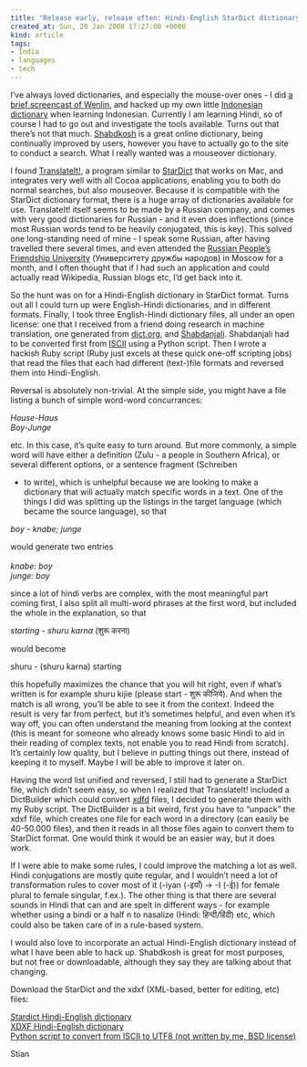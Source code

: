 ```yaml
---
title: "Release early, release often: Hindi-English StarDict dictionary"
created_at: Sun, 20 Jan 2008 17:27:00 +0000
kind: article
tags:
- India
- languages
- tech
---
```


I’ve always loved dictionaries, and especially the mouse-over ones - I
did [a brief screencast of
Wenlin](http://reganmian.net/blog/2006/05/02/screencast-wenlin-helps-you-read-chinese/),
and hacked up my own little [Indonesian
dictionary](http://reganmian.net/indonesian) when learning Indonesian.
Currently I am learning Hindi, so of course I had to go out and
investigate the tools available. Turns out that there’s not that much.
[Shabdkosh](http://www.shabdkosh.com) is a great online dictionary,
being continually improved by users, however you have to actually go to
the site to conduct a search. What I really wanted was a mouseover
dictionary.

I found [TranslateIt!](http://www.gettranslateit.com/mac/), a program
similar to [StarDict](http://stardict.sourceforge.net/) that works on
Mac, and integrates very well with all Cocoa applications, enabling you
to both do normal searches, but also mouseover. Because it is compatible
with the StarDict dictionary format, there is a huge array of
dictionaries available for use. TranslateIt! itself seems to be made by
a Russian company, and comes with very good dictionaries for Russian -
and it even does inflections (since most Russian words tend to be
heavily conjugated, this is key). This solved one long-standing need of
mine - I speak some Russian, after having travelled there several times,
and even attended the [Russian People’s Friendship
University](http://www.rudn.ru/eng/dep.php) (Университету дружбы
народов) in Moscow for a month, and I often thought that if I had such
an application and could actually read Wikipedia, Russian blogs etc, I’d
get back into it.

So the hunt was on for a Hindi-English dictionary in StarDict format.
Turns out all I could turn up were English-Hindi dictionaries, and in
different formats. Finally, I took three English-Hindi dictionary files,
all under an open license: one that I received from a friend doing
research in machine translation, one generated from
[dict.org](http://www.dict.org), and
[Shabdanjali](http://www.iiit.net/ltrc/Dictionaries/Shabdanjali/dict-README.html).
Shabdanjali had to be converted first from
[ISCII](http://en.wikipedia.org/wiki/ISCII) using a Python script. Then
I wrote a hackish Ruby script (Ruby just excels at these quick one-off
scripting jobs) that read the files that each had different (text-)file
formats and reversed them into Hindi-English.

Reversal is absolutely non-trivial. At the simple side, you might have a
file listing a bunch of simple word-word concurrances:

*House-Haus\
 Boy-Junge*

etc. In this case, it’s quite easy to turn around. But more commonly, a
simple word will have either a definition (Zulu - a people in Southern
Africa), or several different options, or a sentence fragment (Schreiben
- to write), which is unhelpful because we are looking to make a
dictionary that will actually match specific words in a text. One of the
things I did was splitting up the listings in the target language (which
became the source language), so that

*boy - knabe; junge*

would generate two entries\
 *\
 knabe: boy\
 junge: boy*

since a lot of hindi verbs are complex, with the most meaningful part
coming first, I also split all multi-word phrases at the first word, but
included the whole in the explanation, so that

*starting - shuru karna* (शुरू करना)

would become

shuru - (shuru karna) starting

this hopefully maximizes the chance that you will hit right, even if
what’s written is for example shuru kijie (please start - शुरू कीजिये).
And when the match is all wrong, you’ll be able to see it from the
context. Indeed the result is very far from perfect, but it’s sometimes
helpful, and even when it’s way off, you can often understand the
meaning from looking at the context (this is meant for someone who
already knows some basic Hindi to aid in their reading of complex texts,
not enable you to read Hindi from scratch). It’s certainly low quality,
but I believe in putting things out there, instead of keeping it to
myself. Maybe I will be able to improve it later on.

Having the word list unified and reversed, I still had to generate a
StarDict file, which didn’t seem easy, so when I realized that
TranslateIt! included a DictBuilder which could convert
[xdfd](http://en.wikipedia.org/wiki/XDXF) files, I decided to generate
them with my Ruby script. The DictBuilder is a bit weird, first you have
to “unpack” the xdxf file, which creates one file for each word in a
directory (can easily be 40-50.000 files), and then it reads in all
those files again to convert them to StarDict format. One would think it
would be an easier way, but it does work.

If I were able to make some rules, I could improve the matching a lot as
well. Hindi conjugations are mostly quite regular, and I wouldn’t need a
lot of transformation rules to cover most of it (-iyan (-इयाँ) -\> -I
(-ई)) for female plural to female singular, f.ex.). The other thing is
that there are several sounds in Hindi that can and are spelt in
different ways - for example whether using a bindi or a half n to
nasalize (Hindi: हिन्दी/हिंदी) etc, which could also be taken care of in
a rule-based system.

I would also love to incorporate an actual Hindi-English dictionary
instead of what I have been able to hack up. Shabdkosh is great for most
purposes, but not free or downloadable, although they say they are
talking about that changing.

Download the StarDict and the xdxf (XML-based, better for editing, etc)
files:

[Stardict Hindi-English
dictionary](http://reganmian.net/blog/files/hindi-stardict.zip)\
 [XDXF Hindi-English
dictionary](http://reganmian.net/blog/files/hindi.xdxf.zip)\
 [Python script to convert from ISCII to UTF8 (not written by me, BSD
license)](http://reganmian.net/blog/files/iscii2utf8.py)

Stian
